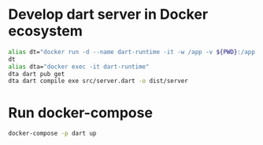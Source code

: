 # Develop dart server in Docker ecosystem

```bash
alias dt="docker run -d --name dart-runtime -it -w /app -v ${PWD}:/app google/dart:2.13.1"
dt
alias dta="docker exec -it dart-runtime"
dta dart pub get
dta dart compile exe src/server.dart -o dist/server
```

# Run docker-compose

```bash
docker-compose -p dart up
```
